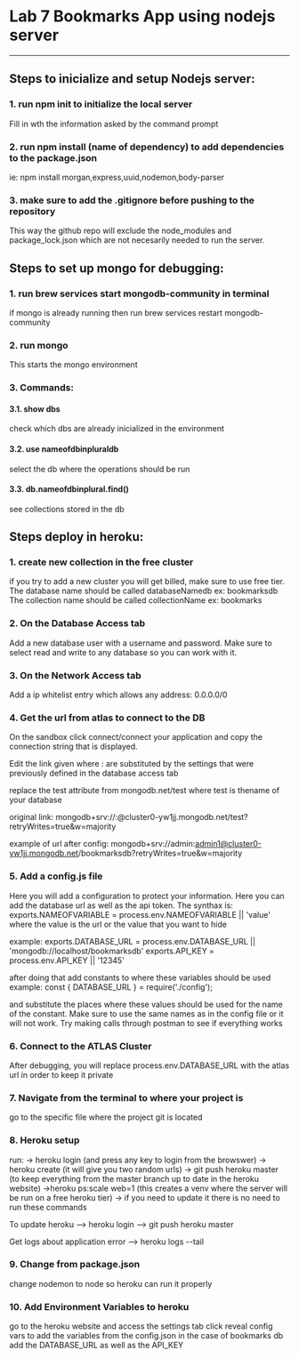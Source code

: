 # Lab 7 Bookmarks App using nodejs server
____

## Steps to inicialize and setup Nodejs server:

### 1. run npm init to initialize the local server
Fill in wth the information asked by the command prompt

### 2. run npm install (name of dependency) to add dependencies to the package.json
ie: npm install morgan,express,uuid,nodemon,body-parser

### 3. make sure to add the .gitignore before pushing to the repository
This way the github repo will exclude the node_modules and package_lock.json  which are not necesarily needed to run the server.


## Steps to set up mongo for debugging:

### 1. run brew services start mongodb-community in terminal
if mongo is already running then run brew services restart mongodb-community

### 2. run mongo
This starts the mongo environment

### 3. Commands:
#### 3.1. show dbs
check which dbs are already inicialized in the environment
#### 3.2. use nameofdbinpluraldb
select the db where the operations should be run
#### 3.3. db.nameofdbinplural.find()
see collections stored in the db

## Steps deploy in heroku:

### 1. create new collection in the free cluster
if you try to add a new cluster you will get billed, make sure to use free tier.
The database name should be called databaseNamedb ex: bookmarksdb
The collection name should be called collectionName ex: bookmarks

### 2. On the Database Access tab
Add a new database user with a username and password. Make sure to select read and write to any database so you can work with it.

### 3. On the Network Access tab 
Add a ip whitelist entry which allows any address:
0.0.0.0/0

### 4. Get the url from atlas to connect to the DB
On the sandbox click connect/connect your application and copy the connection string that is displayed.


Edit the link given where <user>:<password> are substituted by the settings that were previously defined in the database access tab

replace the test attribute from mongodb.net/test where test is thename of your database

original link:
mongodb+srv://<username>:<password>@cluster0-yw1jj.mongodb.net/test?retryWrites=true&w=majority

example of url after config:
mongodb+srv://admin:admin1@cluster0-yw1jj.mongodb.net/bookmarksdb?retryWrites=true&w=majority


### 5. Add a config.js file 
Here you will add a configuration to protect your information. Here you can add the database url as well as the api token.
The synthax is:
exports.NAMEOFVARIABLE = process.env.NAMEOFVARIABLE || 'value'
where the value is the url or the value that you want to hide

example:
exports.DATABASE_URL = process.env.DATABASE_URL || 'mongodb://localhost/bookmarksdb'
exports.API_KEY = process.env.API_KEY || '12345'


after doing that add constants to where these variables should be used example:
const {
    DATABASE_URL
} = require('./config');

and substitute the places where these values should be used for the name of the constant. Make sure to use the same names as in the config file or it will not work.
Try making calls through postman to see if everything works
### 6. Connect to the ATLAS Cluster
After debugging, you will replace process.env.DATABASE_URL  with the atlas url in order to keep it private


### 7. Navigate from the terminal to where your project is
go to the specific file where the project git is located

### 8. Heroku setup
run:
-> heroku login (and press any key to login from the browswer)
-> heroku create (it will give you two random urls)
-> git push heroku master (to keep everything from the master branch up to date in the heroku website)
->heroku ps:scale web=1 (this creates a venv where the server will be run on a free heroku tier)
-> if you need to update it there is no need to run these commands

To update heroku
--> heroku login
--> git push heroku master

Get logs about application error
--> heroku logs --tail




### 9. Change from package.json
change nodemon to node so heroku can run it properly


### 10. Add Environment Variables to heroku
go to the heroku website and access the settings tab
click reveal config vars to add the variables from the config.json
in the case of bookmarks db add the DATABASE_URL as well as the API_KEY




